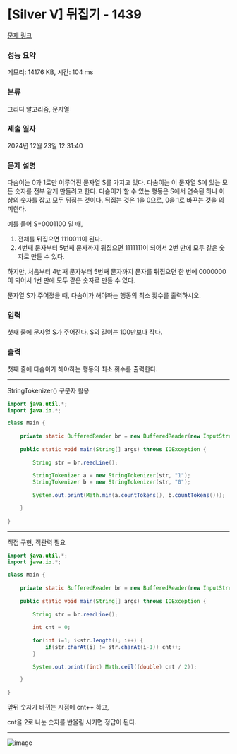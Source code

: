 # [Silver V] 뒤집기 - 1439 

[문제 링크](https://www.acmicpc.net/problem/1439) 

### 성능 요약

메모리: 14176 KB, 시간: 104 ms

### 분류

그리디 알고리즘, 문자열

### 제출 일자

2024년 12월 23일 12:31:40

### 문제 설명

<p>다솜이는 0과 1로만 이루어진 문자열 S를 가지고 있다. 다솜이는 이 문자열 S에 있는 모든 숫자를 전부 같게 만들려고 한다. 다솜이가 할 수 있는 행동은 S에서 연속된 하나 이상의 숫자를 잡고 모두 뒤집는 것이다. 뒤집는 것은 1을 0으로, 0을 1로 바꾸는 것을 의미한다.</p>

<p>예를 들어 S=0001100 일 때,</p>

<ol>
	<li>전체를 뒤집으면 1110011이 된다.</li>
	<li>4번째 문자부터 5번째 문자까지 뒤집으면 1111111이 되어서 2번 만에 모두 같은 숫자로 만들 수 있다.</li>
</ol>

<p>하지만, 처음부터 4번째 문자부터 5번째 문자까지 문자를 뒤집으면 한 번에 0000000이 되어서 1번 만에 모두 같은 숫자로 만들 수 있다.</p>

<p>문자열 S가 주어졌을 때, 다솜이가 해야하는 행동의 최소 횟수를 출력하시오.</p>

### 입력 

 <p>첫째 줄에 문자열 S가 주어진다. S의 길이는 100만보다 작다.</p>

### 출력 

 <p>첫째 줄에 다솜이가 해야하는 행동의 최소 횟수를 출력한다.</p>

---

StringTokenizer() 구분자 활용

```java
import java.util.*;
import java.io.*;

class Main {
    
    private static BufferedReader br = new BufferedReader(new InputStreamReader(System.in));
    
    public static void main(String[] args) throws IOException {
        
        String str = br.readLine();
        
        StringTokenizer a = new StringTokenizer(str, "1");
        StringTokenizer b = new StringTokenizer(str, "0");
            
        System.out.print(Math.min(a.countTokens(), b.countTokens()));    

    }
    
}


```

---

직접 구현, 직관력 필요

```java
import java.util.*;
import java.io.*;

class Main {
    
    private static BufferedReader br = new BufferedReader(new InputStreamReader(System.in));
    
    public static void main(String[] args) throws IOException {
        
        String str = br.readLine();
        
        int cnt = 0;
        
        for(int i=1; i<str.length(); i++) {
            if(str.charAt(i) != str.charAt(i-1)) cnt++;
        }
        
        System.out.print((int) Math.ceil((double) cnt / 2));

    }
    
}


```

앞뒤 숫자가 바뀌는 시점에 cnt++ 하고,

cnt을 2로 나눈 숫자를 반올림 시키면 정답이 된다.

---

![image](https://github.com/user-attachments/assets/24a2f4b5-0c20-4f87-a0b2-7719b40efc8b)

